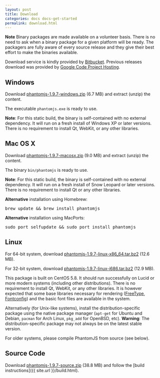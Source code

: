 ```yaml
---
layout: post
title: Download
categories: docs docs-get-started
permalink: download.html
---
```


**Note** Binary packages are made available on a volunteer basis. There is no need to
ask when a binary package for a given platform will be ready. The packagers are fully aware of every source release and they give their best effort to make the binaries available.

Download service is kindly provided by [Bitbucket](https://bitbucket.org/ariya/phantomjs/downloads). Previous releases download was provided by [Google Code Project Hosting](http://code.google.com/p/phantomjs/downloads/).

## Windows

Download [phantomjs-1.9.7-windows.zip](https://bitbucket.org/ariya/phantomjs/downloads/phantomjs-1.9.7-windows.zip) (6.7 MB) and extract (unzip) the content.

The executable `phantomjs.exe` is ready to use.

**Note**: For this static build, the binary is self-contained with no external dependency. It will run on a fresh install of Windows XP or later versions. There is no requirement to install Qt, WebKit, or any other libraries.

## Mac OS X

Download [phantomjs-1.9.7-macosx.zip](https://bitbucket.org/ariya/phantomjs/downloads/phantomjs-1.9.7-macosx.zip) (9.0 MB) and extract (unzip) the content.

The binary `bin/phantomjs` is ready to use.

**Note**: For this static build, the binary is self-contained with no external dependency. It will run on a fresh install of Snow Leopard or later versions. There is no requirement to install Qt or any other libraries.

**Alternative** installation using Homebrew:

<pre>brew update &amp;&amp; brew install phantomjs</pre>

**Alternative** installation using MacPorts:

<pre>sudo port selfupdate &amp;&amp; sudo port install phantomjs</pre>

## Linux

For 64-bit system, download [phantomjs-1.9.7-linux-x86_64.tar.bz2](https://bitbucket.org/ariya/phantomjs/downloads/phantomjs-1.9.7-linux-x86_64.tar.bz2) (12.6 MB).

For 32-bit system, download [phantomjs-1.9.7-linux-i686.tar.bz2](https://bitbucket.org/ariya/phantomjs/downloads/phantomjs-1.9.7-linux-i686.tar.bz2) (12.9 MB).

This package is built on CentOS 5.8. It should run successfully on Lucid or more modern systems (including other distributions). There is no requirement to install Qt, WebKit, or any other libraries. It is however expected that some base libraries necessary for rendering ([FreeType](http://www.freetype.org/), [Fontconfig](http://www.freedesktop.org/wiki/Software/fontconfig)) and the basic font files are available in the system.

Alternatively (for Unix-like systems), install the distribution-specific package using the native package manager (`apt-get` for Ubuntu and Debian, `pacman` for Arch Linux, `pkg_add` for OpenBSD, etc). **Warning**: The distribution-specific package may not always be on the latest stable version.

For older systems, please compile PhantomJS from source (see below).

## Source Code

Download [phantomjs-1.9.7-source.zip](https://bitbucket.org/ariya/phantomjs/downloads/phantomjs-1.9.7-source.zip) (38.8 MB) and follow the [build instructions]({{ site.url }}/build.html).
